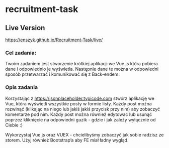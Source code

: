 # recruitment-task

## Live Version
https://enszyk.github.io/Recruitment-Task/live/

### Cel zadania: 
Twoim zadaniem jest stworzenie krótkiej aplikacji we Vue.js która pobiera dane i odpowiednio je wyświetla. Następnie dane te można w odpowiedni sposób przetwarzać i komunikować się z Back-endem.  

### Opis zadania

Korzystając z https://jsonplaceholder.typicode.com stwórz aplikację we Vue, która wyświetli wszystkie posty w formie listy. Każdy post można rozwinąć (klikając na niego lub jakiś jakiś przycisk przy nim) aby zobaczyć komentarze pod nim. Każdy post można również edytować lub usunąć poprzez kliknięcie na odpowiedni guzik - gdzie i jak zależy wyłącznie od Ciebie :) 

Wykorzystaj Vue.js oraz VUEX - chcielibyśmy zobaczyć jak sobie radzisz ze storem. Użyj również Bootstrap’a aby FE miał ładny wygląd. 
